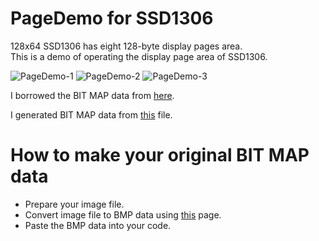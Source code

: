 # PageDemo for SSD1306

128x64 SSD1306 has eight 128-byte display pages area.   
This is a demo of operating the display page area of SSD1306.   

![PageDemo-1](https://github.com/user-attachments/assets/4d75ad03-4421-4091-a2a7-936835f03c55)
![PageDemo-2](https://github.com/user-attachments/assets/b8243dc5-1e05-4bf5-b435-927911b28cfc)
![PageDemo-3](https://github.com/user-attachments/assets/dfc3598b-4bad-4201-ab18-afc8986d1af2)

I borrowed the BIT MAP data from [here](https://www.instructables.com/How-to-use-OLED-display-arduino-module/).   

I generated BIT MAP data from [this](https://www.mischianti.org/2021/07/14/ssd1306-oled-display-draw-images-splash-and-animations-2/) file.   


# How to make your original BIT MAP data   
- Prepare your image file.   
- Convert image file to BMP data using [this](https://www.mischianti.org/2021/07/14/ssd1306-oled-display-draw-images-splash-and-animations-2/) page.   
- Paste the BMP data into your code.   

